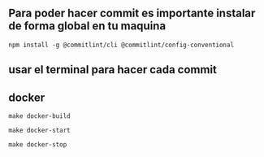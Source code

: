 ## Para poder hacer commit es importante instalar de forma global en tu maquina

```
npm install -g @commitlint/cli @commitlint/config-conventional
```

## usar el terminal para hacer cada commit

## docker

```
make docker-build
```

```
make docker-start
```

```
make docker-stop
```
